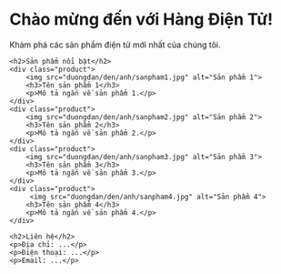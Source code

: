 <!DOCTYPE html>
<html>
<head>
    <title>Hàng Điện Tử - Cửa hàng trực tuyến</title>
    <style>
        .product {
            width: 200px;
            border: 1px solid #ddd;
            margin: 10px;
            padding: 10px;
            display: inline-block;
            text-align: center;
        }
        .product img {
            max-width: 150px;
            height: auto;
        }
    </style>
</head>
<body>
    <h1>Chào mừng đến với Hàng Điện Tử!</h1>
    <p>Khám phá các sản phẩm điện tử mới nhất của chúng tôi.</p>

    <h2>Sản phẩm nổi bật</h2>
    <div class="product">
        <img src="duongdan/den/anh/sanpham1.jpg" alt="Sản phẩm 1">
        <h3>Tên sản phẩm 1</h3>
        <p>Mô tả ngắn về sản phẩm 1.</p>
    </div>
    <div class="product">
        <img src="duongdan/den/anh/sanpham2.jpg" alt="Sản phẩm 2">
        <h3>Tên sản phẩm 2</h3>
        <p>Mô tả ngắn về sản phẩm 2.</p>
    </div>
    <div class="product">
        <img src="duongdan/den/anh/sanpham3.jpg" alt="Sản phẩm 3">
        <h3>Tên sản phẩm 3</h3>
        <p>Mô tả ngắn về sản phẩm 3.</p>
    </div>
    <div class="product">
         <img src="duongdan/den/anh/sanpham4.jpg" alt="Sản phẩm 4">
        <h3>Tên sản phẩm 4</h3>
        <p>Mô tả ngắn về sản phẩm 4.</p>
    </div>

    <h2>Liên hệ</h2>
    <p>Địa chỉ: ...</p>
    <p>Điện thoại: ...</p>
    <p>Email: ...</p>
</body>
</html>
